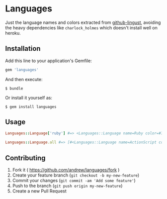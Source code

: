 # Languages

Just the language names and colors extracted from [github-lingust](https://github.com/github/linguist), avoiding the heavy dependencies like `charlock_holmes` which doesn't install well on heroku.

## Installation

Add this line to your application's Gemfile:

```ruby
gem 'languages'
```

And then execute:

    $ bundle

Or install it yourself as:

    $ gem install languages

## Usage

```ruby
Languages::Language['ruby'] #=> <Languages::Language name=Ruby color=#701516>
```

```ruby
Languages::Language.all #=> [#<Languages::Language name=ActionScript color=#e3491a>, ..]
```

## Contributing

1. Fork it ( https://github.com/andrew/languages/fork )
2. Create your feature branch (`git checkout -b my-new-feature`)
3. Commit your changes (`git commit -am 'Add some feature'`)
4. Push to the branch (`git push origin my-new-feature`)
5. Create a new Pull Request
